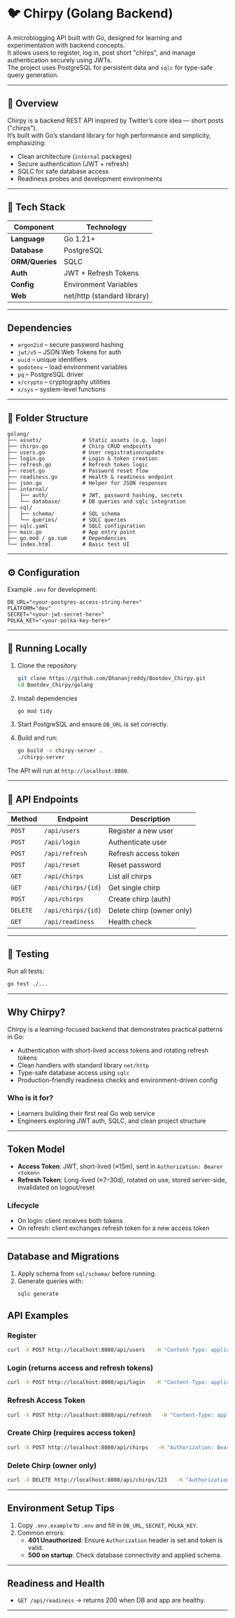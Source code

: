 # 🐦 Chirpy (Golang Backend)

A microblogging API built with Go, designed for learning and experimentation with backend concepts.  
It allows users to register, log in, post short "chirps", and manage authentication securely using JWTs.  
The project uses PostgreSQL for persistent data and `sqlc` for type-safe query generation.

---

## 🚀 Overview

Chirpy is a backend REST API inspired by Twitter’s core idea — short posts ("chirps").  
It’s built with Go’s standard library for high performance and simplicity, emphasizing:
- Clean architecture (`internal` packages)
- Secure authentication (JWT + refresh)
- SQLC for safe database access
- Readiness probes and development environments

---

## 🧰 Tech Stack

| Component | Technology |
|------------|-------------|
| **Language** | Go 1.21+ |
| **Database** | PostgreSQL |
| **ORM/Queries** | SQLC |
| **Auth** | JWT + Refresh Tokens |
| **Config** | Environment Variables |
| **Web** | net/http (standard library) |

---

## Dependencies

- `argon2id` – secure password hashing  
- `jwt/v5` – JSON Web Tokens for auth  
- `uuid` – unique identifiers  
- `godotenv` – load environment variables  
- `pq` – PostgreSQL driver  
- `x/crypto` – cryptography utilities  
- `x/sys` – system-level functions

---

## 📂 Folder Structure

```
golang/
├── assets/             # Static assets (e.g. logo)
├── chirps.go           # Chirp CRUD endpoints
├── users.go            # User registration/update
├── login.go            # Login & token creation
├── refresh.go          # Refresh token logic
├── reset.go            # Password reset flow
├── readiness.go        # Health & readiness endpoint
├── json.go             # Helper for JSON responses
├── internal/
│   ├── auth/           # JWT, password hashing, secrets
│   └── database/       # DB queries and sqlc integration
├── sql/
│   ├── schema/         # SQL schema
│   └── queries/        # SQLC queries
├── sqlc.yaml           # SQLC configuration
├── main.go             # App entry point
├── go.mod / go.sum     # Dependencies
└── index.html          # Basic test UI
```

---

## ⚙️ Configuration

Example `.env` for development:

```
DB_URL="<your-postgres-access-string-here>"
PLATFORM="dev"
SECRET="<your-jwt-secret-here>"
POLKA_KEY="<your-polka-key-here>"
```

---

## 🧩 Running Locally

1. Clone the repository  
   ```bash
   git clone https://github.com/Dhananjreddy/Bootdev_Chirpy.git
   cd Bootdev_Chirpy/golang
   ```

2. Install dependencies  
   ```bash
   go mod tidy
   ```

3. Start PostgreSQL and ensure `DB_URL` is set correctly.

4. Build and run:  
   ```bash
   go build -o chirpy-server .
   ./chirpy-server
   ```

The API will run at `http://localhost:8080`.

---

## 📡 API Endpoints

| Method | Endpoint | Description |
|--------|-----------|-------------|
| `POST` | `/api/users` | Register a new user |
| `POST` | `/api/login` | Authenticate user |
| `POST` | `/api/refresh` | Refresh access token |
| `POST` | `/api/reset` | Reset password |
| `GET`  | `/api/chirps` | List all chirps |
| `GET`  | `/api/chirps/{id}` | Get single chirp |
| `POST` | `/api/chirps` | Create chirp (auth) |
| `DELETE` | `/api/chirps/{id}` | Delete chirp (owner only) |
| `GET`  | `/api/readiness` | Health check |

---

## 🧪 Testing

Run all tests:
```bash
go test ./...
```

---

## Why Chirpy?
Chirpy is a learning-focused backend that demonstrates practical patterns in Go:

- Authentication with short-lived access tokens and rotating refresh tokens
- Clean handlers with standard library `net/http`
- Type-safe database access using `sqlc`
- Production-friendly readiness checks and environment-driven config

### Who is it for?
- Learners building their first real Go web service  
- Engineers exploring JWT auth, SQLC, and clean project structure

---

## Token Model
- **Access Token**: JWT, short-lived (≈15m), sent in `Authorization: Bearer <token>`  
- **Refresh Token**: Long-lived (≈7–30d), rotated on use, stored server-side, invalidated on logout/reset

### Lifecycle
- On login: client receives both tokens  
- On refresh: client exchanges refresh token for a new access token

---

## Database and Migrations
1. Apply schema from `sql/schema/` before running.
2. Generate queries with:
   ```bash
   sqlc generate
   ```
   
## API Examples

### Register
```bash
curl -X POST http://localhost:8080/api/users   -H "Content-Type: application/json"   -d '{"email": "alice@example.com", "password": "supersecret"}'
```

### Login (returns access and refresh tokens)
```bash
curl -X POST http://localhost:8080/api/login   -H "Content-Type: application/json"   -d '{"email": "alice@example.com", "password": "supersecret"}'
```

### Refresh Access Token
```bash
curl -X POST http://localhost:8080/api/refresh   -H "Content-Type: application/json"   -d '{"refresh_token": "<your-refresh-token>"}'
```

### Create Chirp (requires access token)
```bash
curl -X POST http://localhost:8080/api/chirps   -H "Authorization: Bearer <your-access-token>"   -H "Content-Type: application/json"   -d '{"body": "hello, chirpy!"}'
```

### Delete Chirp (owner only)
```bash
curl -X DELETE http://localhost:8080/api/chirps/123   -H "Authorization: Bearer <your-access-token>"
```

---

## Environment Setup Tips
1. Copy `.env.example` to `.env` and fill in `DB_URL`, `SECRET`, `POLKA_KEY`.
2. Common errors:
   - **401 Unauthorized**: Ensure `Authorization` header is set and token is valid.
   - **500 on startup**: Check database connectivity and applied schema.

---

## Readiness and Health
- `GET /api/readiness` → returns 200 when DB and app are healthy.

---

